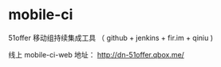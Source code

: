 # mobile-ci
51offer 移动组持续集成工具 （ github + jenkins + fir.im + qiniu )

线上 mobile-ci-web 地址： http://dn-51offer.qbox.me/
